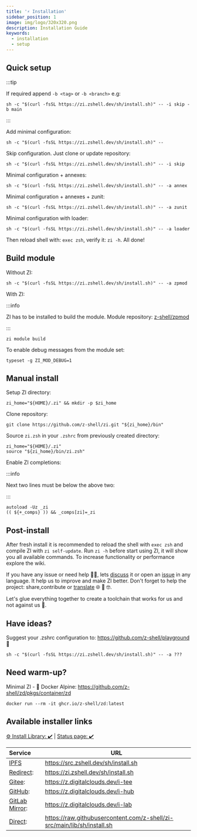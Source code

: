 ```yaml
---
title: '⚡️ Installation'
sidebar_position: 1
image: img/logo/320x320.png
description: Installation Guide
keywords:
  - installation
  - setup
---
```


## <i class="fas fa-spinner fa-spin"></i> Quick setup

:::tip

If required append `-b <tag>` or `-b <branch>` e.g:

```shell
sh -c "$(curl -fsSL https://zi.zshell.dev/sh/install.sh)" -- -i skip -b main
```

:::

Add minimal configuration:

```shell
sh -c "$(curl -fsSL https://zi.zshell.dev/sh/install.sh)" --
```

Skip configuration. Just clone or update repository:

```shell
sh -c "$(curl -fsSL https://zi.zshell.dev/sh/install.sh)" -- -i skip
```

Minimal configuration + annexes:

```shell
sh -c "$(curl -fsSL https://zi.zshell.dev/sh/install.sh)" -- -a annex
```

Minimal configuration + annexes + zunit:

```shell
sh -c "$(curl -fsSL https://zi.zshell.dev/sh/install.sh)" -- -a zunit
```

Minimal configuration with loader:

```shell
sh -c "$(curl -fsSL https://zi.zshell.dev/sh/install.sh)" -- -a loader
```

Then reload shell with: `exec zsh`, verify it: `zi -h`. All done!

## <i class="fas fa-cog fa-pulse"></i> Build module

Without ZI:

```shell
sh -c "$(curl -fsSL https://zi.zshell.dev/sh/install.sh)" -- -a zpmod
```

With ZI:

:::info

ZI has to be installed to build the module.
Module repository: [z-shell/zpmod][8]

:::

```shell
zi module build
```

To enable debug messages from the module set:

```shell
typeset -g ZI_MOD_DEBUG=1
```

## <i class="fas fa-spinner fa-spin"></i> Manual install

Setup ZI directory:

```shell
zi_home="${HOME}/.zi" && mkdir -p $zi_home
```

Clone repository:

```shell
git clone https://github.com/z-shell/zi.git "${zi_home}/bin"
```

Source `zi.zsh` in your `.zshrc` from previously created directory:

```shell
zi_home="${HOME}/.zi"
source "${zi_home}/bin/zi.zsh"
```

Enable ZI completions:

:::info

Next two lines must be below the above two:

:::

```shell
autoload -Uz _zi
(( ${+_comps} )) && _comps[zi]=_zi
```

## <i class="fas fa-spinner fa-spin"></i> Post-install

After fresh install it is recommended to reload the shell with `exec zsh` and compile ZI with `zi self-update`.
Run `zi -h` before start using ZI, it will show you all available commands. To increase functionality or performance explore the wiki.

If you have any issue or need help 🤦‍♂️, lets [discuss][9] it or open an [issue][7] in any language. It help us to improve and make ZI better.
Don't forget to help the project: share,contribute or [translate][10] 🌐 🥰 🤓.

Let's glue everything together to create a toolchain that works for us and not against us 🚀.

## <i class="fas fa-sync-alt fa-spin"></i> Have ideas?

Suggest your .zshrc configuration to: <https://github.com/z-shell/playground> 🏅

```shell
sh -c "$(curl -fsSL https://zi.zshell.dev/sh/install.sh)" -- -a ???
```

## <i class="fas fa-sync-alt fa-spin"></i> Need warm-up?

Minimal ZI - 🐋 Docker Alpine: <https://github.com/z-shell/zd/pkgs/container/zd>

```shell
docker run --rm -it ghcr.io/z-shell/zd:latest
```

## <i class="fas fa-sync-alt fa-spin"></i> Available installer links

[⚙️ Install Library: :heavy_check_mark:][2] | [Status page: :heavy_check_mark:](https://status.zshell.dev/)

| Service             | URL                                                                       |
| :------------------ | ------------------------------------------------------------------------- |
| [IPFS][11]          | <https://src.zshell.dev/sh/install.sh>                                    |
| [Redirect][3]:      | <https://zi.zshell.dev/sh/install.sh>                                     |
| [Gitee][1]:         | <https://z.digitalclouds.dev/i-tee>                                       |
| [GitHub][4]:        | <https://z.digitalclouds.dev/i-hub>                                       |
| [GitLab Mirror][5]: | <https://z.digitalclouds.dev/i-lab>                                       |
| [Direct][6]:        | <https://raw.githubusercontent.com/z-shell/zi-src/main/lib/sh/install.sh> |

[1]: https://z.digitalclouds.dev/i-tee
[2]: https://github.com/z-shell/zi-src/actions/workflows/check-sh.yml
[3]: https://zi.zshell.dev/sh/install.sh
[4]: https://z.digitalclouds.dev/i-hub
[5]: https://z.digitalclouds.dev/i-lab
[6]: https://raw.githubusercontent.com/z-shell/zi-src/main/lib/sh/install.sh
[7]: https://github.com/z-shell/zi/issues/new/choose
[8]: https://github.com/z-shell/zpmod
[9]: https://github.com/orgs/z-shell/discussions/new
[10]: https://digitalclouds.crowdin.com/z-shell
[11]: https://ipfs.io
